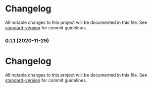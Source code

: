 # Changelog

All notable changes to this project will be documented in this file. See [standard-version](https://github.com/conventional-changelog/standard-version) for commit guidelines.

### [0.1.1](https://github.com/mateuszmatyszkowicz/looper-app/commit/v0.1.0...v0.1.1) (2020-11-29)

# Changelog

All notable changes to this project will be documented in this file. See [standard-version](https://github.com/conventional-changelog/standard-version) for commit guidelines.
